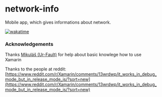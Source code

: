 # network-info
Mobile app, which gives informations about network.

[![wakatime](https://wakatime.com/badge/github/filip2cz/network-info.svg?6)](https://wakatime.com/badge/github/filip2cz/network-info)

### Acknowledgements
Thanks [Mikuláš (Ur-Fault)](https://github.com/ur-fault) for help about basic knowlege how to use Xamarin

Thanks to the people at reddit: [https://www.reddit.com/r/Xamarin/comments/13wrdwp/it_works_in_debug_mode_but_in_release_mode_is/?sort=new](https://www.reddit.com/r/Xamarin/comments/13wrdwp/it_works_in_debug_mode_but_in_release_mode_is/?sort=new)